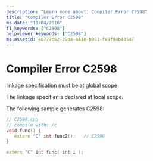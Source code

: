 ```yaml
---
description: "Learn more about: Compiler Error C2598"
title: "Compiler Error C2598"
ms.date: "11/04/2016"
f1_keywords: ["C2598"]
helpviewer_keywords: ["C2598"]
ms.assetid: 40777c62-39ba-441e-b081-f49f94b43547
---
```

# Compiler Error C2598

linkage specification must be at global scope

The linkage specifier is declared at local scope.

The following sample generates C2598:

```cpp
// C2598.cpp
// compile with: /c
void func() {
   extern "C" int func2();   // C2598
}

extern "C" int func( int i );
```
